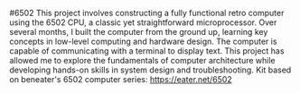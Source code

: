 #6502
This project involves constructing a fully functional retro computer using the 6502 CPU, a classic yet straightforward microprocessor. Over several months, I built the computer from the ground up, learning key concepts in low-level computing and hardware design. The computer is capable of communicating with a terminal to display text. This project has allowed me to explore the fundamentals of computer architecture while developing hands-on skills in system design and troubleshooting. Kit based on beneater's 6502 computer series: https://eater.net/6502
